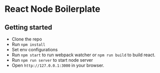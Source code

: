 # React Node Boilerplate

## Getting started
- Clone the repo
- Run `npm install`
- Set env configurations
- Run `npm start` to run webpack watcher or `npm run build` to build react.
- Run `npm run server` to start node server
- Open `http://127.0.0.1:3000` in your browser.
